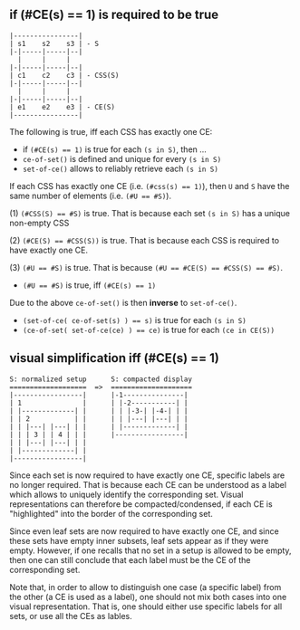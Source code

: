 
<!-- ======================================================================= -->
## if (#CE(s) == 1) is required to be true

```
|----------------|
| s1    s2    s3 | - S
|-|-----|-----|--|
  |     |     |
|-|-----|-----|--|
| c1    c2    c3 | - CSS(S)
|-|-----|-----|--|
  |     |     |
|-|-----|-----|--|
| e1    e2    e3 | - CE(S)
|----------------|
```

The following is true, iff each CSS has exactly one CE:

* if `(#CE(s) == 1)` is true for each `(s in S)`, then ...
* `ce-of-set()` is defined and unique for every `(s in S)`
* `set-of-ce()` allows to reliably retrieve each `(s in S)`

If each CSS has exactly one CE (i.e. `(#css(s) == 1)`), then
`U` and `S` have the same number of elements (i.e. `(#U == #S)`).

(1) `(#CSS(S) == #S)` is true.
That is because each set `(s in S)` has a unique non-empty CSS

(2) `(#CE(S) == #CSS(S))` is true.
That is because each CSS is required to have exactly one CE.

(3) `(#U == #S)` is true.
That is because `(#U == #CE(S) == #CSS(S) == #S)`.

* `(#U == #S)` is true, iff `(#CE(s) == 1)`

Due to the above `ce-of-set()` is then **inverse** to `set-of-ce()`.

* `(set-of-ce( ce-of-set(s) ) == s)` is true for each `(s in S)`
* `(ce-of-set( set-of-ce(ce) ) == ce)` is true for each `(ce in CE(S))`

<!-- ======================================================================= -->
## visual simplification iff (#CE(s) == 1)

```
S: normalized setup      S: compacted display
===================  =>  ====================
|-----------------|      |-1---------------|
| 1               |      | |-2-----------| |
| |-------------| |      | | |-3-| |-4-| | |
| | 2           | |      | | |---| |---| | |
| | |---| |---| | |      | |-------------| |
| | | 3 | | 4 | | |      |-----------------|
| | |---| |---| | |
| |-------------| |
|-----------------|
```

Since each set is now required to have exactly one CE, specific labels are no
longer required. That is because each CE can be understood as a label which
allows to uniquely identify the corresponding set. Visual representations can
therefore be compacted/condensed, if each CE is "highlighted" into the border
of the corresponding set.

Since even leaf sets are now required to have exactly one CE, and since these
sets have empty inner subsets, leaf sets appear as if they were empty. However,
if one recalls that no set in a setup is allowed to be empty, then one can still
conclude that each label must be the CE of the corresponding set.

Note that, in order to allow to distinguish one case (a specific label) from
the other (a CE is used as a label), one should not mix both cases into one
visual representation. That is, one should either use specific labels for all
sets, or use all the CEs as lables.

